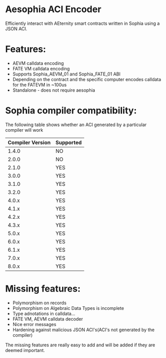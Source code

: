 # Aesophia ACI Encoder
Efficiently interact with AEternity smart contracts written in Sophia using a JSON ACI.

# Features:
- AEVM calldata encoding
- FATE VM calldata encoding
- Supports Sophia_AEVM_01 and Sophia_FATE_01 ABI
- Depending on the contract and the specific computer encodes calldata for the FATEVM in ~100us
- Standalone - does not require aesophia

# Sophia compiler compatibility:
The following table shows whether an ACI generated by a particular compiler will work

| Compiler Version | Supported |
|------------------|-----------|
| 1.4.0 | NO  |
| 2.0.0 | NO  |
| 2.1.0 | YES |
| 3.0.0 | YES |
| 3.1.0 | YES |
| 3.2.0 | YES |
| 4.0.x | YES |
| 4.1.x | YES |
| 4.2.x | YES |
| 4.3.x | YES |
| 5.0.x | YES |
| 6.0.x | YES |
| 6.1.x | YES |
| 7.0.x | YES |
| 8.0.x | YES |

# Missing features:
- Polymorphism on records
- Polymorphism on Algebraic Data Types is incomplete
- Type adnotations in calldata...
- FATE VM, AEVM calldata decoder
- Nice error messages
- Hardening against malicious JSON ACI's(ACI's not generated by the compiler)

The missing features are really easy to add and will be added if they are deemed important.
